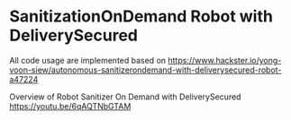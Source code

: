# SanitizationOnDemand Robot with DeliverySecured
All code usage are implemented based on https://www.hackster.io/yong-voon-siew/autonomous-sanitizerondemand-with-deliverysecured-robot-a47224

Overview of Robot Sanitizer On Demand with DeliverySecured https://youtu.be/6qAQTNbGTAM
